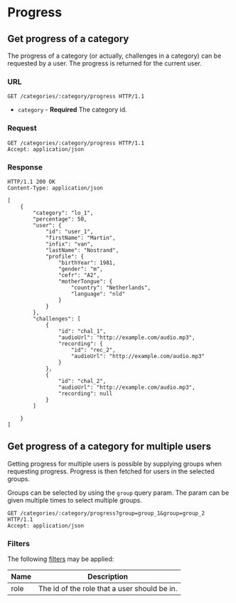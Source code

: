 # Progress

## Get progress of a category

The progress of a category (or actually, challenges in a category) can be
requested by a user. The progress is returned for the current user.

### URL

```http
GET /categories/:category/progress HTTP/1.1
```

* `category` - **Required** The category id.

### Request

```http
GET /categories/:category/progress HTTP/1.1
Accept: application/json
```

### Response

```http
HTTP/1.1 200 OK
Content-Type: application/json

[
    {
        "category": "lo_1",
        "percentage": 50,
        "user": {
            "id": "user_1",
            "firstName": "Martin",
            "infix": "van",
            "lastName": "Nostrand",
            "profile": {
                "birthYear": 1981,
                "gender": "m",
                "cefr": "A2",
                "motherTongue": {
                    "country": "Netherlands",
                    "language": "nld"
                }
            }
        },
        "challenges": [
            {
                "id": "chal_1",
                "audioUrl": "http://example.com/audio.mp3",
                "recording": {
                    "id": "rec_2",
                    "audioUrl": "http://example.com/audio.mp3"
                }
            },
            {
                "id": "chal_2",
                "audioUrl": "http://example.com/audio.mp3",
                "recording": null
            }
        ]

    }
]
```


## Get progress of a category for multiple users

Getting progress for multiple users is possible by supplying groups when
requesting progress. Progress is then fetched for users in the selected groups.

Groups can be selected by using the `group` query param. The param can be given
multiple times to select multiple groups.

```http
GET /categories/:category/progress?group=group_1&group=group_2 HTTP/1.1
Accept: application/json
```

### Filters

The following [filters](filters.md) may be applied:

Name  | Description
------|------------
role  | The id of the role that a user should be in.
